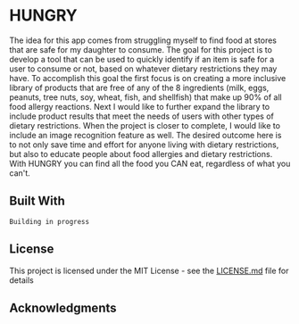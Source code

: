 # HUNGRY

The idea for this app comes from struggling myself to find food at stores that are safe for my daughter to consume.
The goal for this project is to develop a tool that can be used to quickly identify if an item is safe for a user to consume or not, 
based on whatever dietary restrictions they may have. To accomplish this goal the first focus is on creating a more inclusive library
of products that are free of any of the 8 ingredients (milk, eggs, peanuts, tree nuts, soy, wheat, fish, and shellfish) that make up 
90% of all food allergy reactions. Next I would like to further expand the library to include product results that meet the needs 
of users with other types of dietary restrictions. When the project is closer to complete, I would like to include an image recognition
feature as well. The desired outcome here is to not only save time and effort for anyone living with dietary restrictions, but also to 
educate people about food allergies and dietary restrictions. With HUNGRY you can find all the food you CAN eat, regardless of what you can't.




## Built With

```
Building in progress
```



## License

This project is licensed under the MIT License - see the [LICENSE.md](LICENSE.md) file for details



## Acknowledgments

```

```

